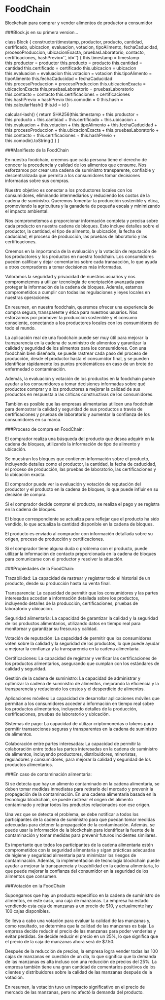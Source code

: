 # FoodChain
Blockchain para comprar y vender alimentos de productor a consumidor

###Block.js en su primera version...

class Block {
  constructor(timestamp, productor, producto, cantidad, certificado, ubicacion, evaluacion, votacion, tipoAlimento, fechaCaducidad, procesoProduccion, ubicacionExacta, pruebasLaboratorio, contacto, certificaciones, hashPrevio='', id='') {
    this.timestamp = timestamp
    this.productor = productor
    this.producto = producto
    this.cantidad = cantidad
    this.certificado = certificado
    this.ubicacion = ubicacion
    this.evaluacion = evaluacion
    this.votacion = votacion
    this.tipoAlimento = tipoAlimento
    this.fechaCaducidad = fechaCaducidad
    this.procesoProduccion = procesoProduccion
    this.ubicacionExacta = ubicacionExacta
    this.pruebasLaboratorio = pruebasLaboratorio
    this.contacto = contacto
    this.certificaciones = certificaciones
    this.hashPrevio = hashPrevio
    this.comodin = 0
    this.hash = this.calcularHash()
    this.id = id
  }

  calcularHash() {
    return SHA256(this.timestamp + this.productor + this.producto + this.cantidad + this.certificado + this.ubicacion + this.evaluacion + this.votacion + this.tipoAlimento + this.fechaCaducidad + this.procesoProduccion + this.ubicacionExacta + this.pruebasLaboratorio + this.contacto + this.certificaciones + this.hashPrevio + this.comodin).toString()
  }
}

###Manifiesto de la FoodChain

En nuestra foodchain, creemos que cada persona tiene el derecho de conocer la procedencia y calidad de los alimentos que consume. Nos esforzamos por crear una cadena de suministro transparente, confiable y descentralizada que permita a los consumidores tomar decisiones informadas sobre sus compras.

Nuestro objetivo es conectar a los productores locales con los consumidores, eliminando intermediarios y reduciendo los costos de la cadena de suministro. Queremos fomentar la producción sostenible y ética, promoviendo la agricultura y la ganadería de pequeña escala y minimizando el impacto ambiental.

Nos comprometemos a proporcionar información completa y precisa sobre cada producto en nuestra cadena de bloques. Esto incluye detalles sobre el productor, la cantidad, el tipo de alimento, la ubicación, la fecha de caducidad, el proceso de producción, las pruebas de laboratorio y las certificaciones.

Creemos en la importancia de la evaluación y la votación de reputación de los productores y los productos en nuestra foodchain. Los consumidores pueden calificar y dejar comentarios sobre cada transacción, lo que ayuda a otros compradores a tomar decisiones más informadas.

Valoramos la seguridad y privacidad de nuestros usuarios y nos comprometemos a utilizar tecnología de encriptación avanzada para proteger la información de la cadena de bloques. Además, estamos comprometidos a cumplir con todas las regulaciones y leyes locales en nuestras operaciones.

En resumen, en nuestra foodchain, queremos ofrecer una experiencia de compra segura, transparente y ética para nuestros usuarios. Nos esforzamos por promover la producción sostenible y el consumo consciente, conectando a los productores locales con los consumidores de todo el mundo.

La aplicación real de una foodchain puede ser muy útil para mejorar la transparencia en la cadena de suministro de alimentos y garantizar la calidad y seguridad de los alimentos para los consumidores. Con una foodchain bien diseñada, se puede rastrear cada paso del proceso de producción, desde el productor hasta el consumidor final, y se pueden identificar rápidamente los puntos problemáticos en caso de un brote de enfermedad o contaminación.

Además, la evaluación y votación de los productos en la foodchain puede ayudar a los consumidores a tomar decisiones informadas sobre qué productos comprar y a los productores a mejorar la calidad de sus productos en respuesta a las críticas constructivas de los consumidores.

También es posible que las empresas alimentarias utilicen una foodchain para demostrar la calidad y seguridad de sus productos a través de certificaciones y pruebas de laboratorio y aumentar la confianza de los consumidores en su marca.

###Proceso de compra en FoodChain:

El comprador realiza una búsqueda del producto que desea adquirir en la cadena de bloques, utilizando la información de tipo de alimento y ubicación.

Se muestran los bloques que contienen información sobre el producto, incluyendo detalles como el productor, la cantidad, la fecha de caducidad, el proceso de producción, las pruebas de laboratorio, las certificaciones y la ubicación exacta.

El comprador puede ver la evaluación y votación de reputación del productor y el producto en la cadena de bloques, lo que puede influir en su decisión de compra.

Si el comprador decide comprar el producto, se realiza el pago y se registra en la cadena de bloques.

El bloque correspondiente se actualiza para reflejar que el producto ha sido vendido, lo que actualiza la cantidad disponible en la cadena de bloques.

El producto es enviado al comprador con información detallada sobre su origen, proceso de producción y certificaciones.

Si el comprador tiene alguna duda o problema con el producto, puede utilizar la información de contacto proporcionada en la cadena de bloques para comunicarse con el productor y resolver la situación.

###Propiedades de la FoodChain:

Trazabilidad: La capacidad de rastrear y registrar todo el historial de un producto, desde su producción hasta su venta final.

Transparencia: La capacidad de permitir que los consumidores y las partes interesadas accedan a información detallada sobre los productos, incluyendo detalles de la producción, certificaciones, pruebas de laboratorio y ubicación.

Seguridad alimentaria: La capacidad de garantizar la calidad y la seguridad de los productos alimentarios, utilizando datos en tiempo real para monitorear y garantizar su frescura y calidad.

Votación de reputación: La capacidad de permitir que los consumidores voten sobre la calidad y la seguridad de los productos, lo que puede ayudar a mejorar la confianza y la transparencia en la cadena alimentaria.

Certificaciones: La capacidad de registrar y verificar las certificaciones de los productos alimentarios, asegurando que cumplan con los estándares de calidad y seguridad.

Gestión de la cadena de suministro: La capacidad de administrar y optimizar la cadena de suministro de alimentos, mejorando la eficiencia y la transparencia y reduciendo los costos y el desperdicio de alimentos.

Aplicaciones móviles: La capacidad de desarrollar aplicaciones móviles que permitan a los consumidores acceder a información en tiempo real sobre los productos alimentarios, incluyendo detalles de la producción, certificaciones, pruebas de laboratorio y ubicación.

Sistemas de pago: La capacidad de utilizar criptomonedas o tokens para permitir transacciones seguras y transparentes en la cadena de suministro de alimentos.

Colaboración entre partes interesadas: La capacidad de permitir la colaboración entre todas las partes interesadas en la cadena de suministro de alimentos, incluyendo productores, distribuidores, minoristas, reguladores y consumidores, para mejorar la calidad y seguridad de los productos alimentarios.

###En caso de contaminación alimentaria:

Si se detecta que hay un alimento contaminado en la cadena alimentaria, se deben tomar medidas inmediatas para retirarlo del mercado y prevenir la propagación de la contaminación. En una cadena alimentaria basada en la tecnología blockchain, se puede rastrear el origen del alimento contaminado y retirar todos los productos relacionados con ese origen.

Una vez que se detecta el problema, se debe notificar a todos los participantes de la cadena de suministro para que puedan tomar medidas adecuadas para detener la propagación de la contaminación. Además, se puede usar la información de la blockchain para identificar la fuente de la contaminación y tomar medidas para prevenir futuros incidentes similares.

Es importante que todos los participantes de la cadena alimentaria estén comprometidos con la seguridad alimentaria y sigan prácticas adecuadas de higiene y seguridad alimentaria para minimizar los riesgos de contaminación. Además, la implementación de tecnología blockchain puede ayudar a mejorar la transparencia y trazabilidad en la cadena alimentaria, lo que puede mejorar la confianza del consumidor en la seguridad de los alimentos que consumen.

###Votación en la FoodChain

Supongamos que hay un producto específico en la cadena de suministro de alimentos, en este caso, una caja de manzanas. La empresa ha estado vendiendo esta caja de manzanas a un precio de $10, y actualmente hay 100 cajas disponibles.

Se lleva a cabo una votación para evaluar la calidad de las manzanas y, como resultado, se determina que la calidad de las manzanas es baja. La empresa decide reducir el precio de las manzanas para poder venderlas y evitar pérdidas. Se decide reducir el precio en un 25%, lo que significa que el precio de la caja de manzanas ahora será de $7.50.

Después de la reducción de precios, la empresa logra vender todas las 100 cajas de manzanas en cuestión de un día, lo que significa que la demanda de las manzanas es alta incluso con una reducción de precios del 25%. La empresa también tiene una gran cantidad de comentarios positivos de los clientes y distribuidores sobre la calidad de las manzanas después de la votación.

En resumen, la votación tuvo un impacto significativo en el precio de mercado de las manzanas, pero no afectó la demanda del producto.

